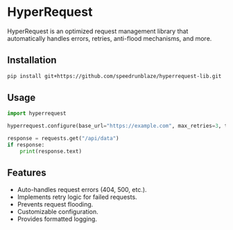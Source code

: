 # HyperRequest

HyperRequest is an optimized request management library that automatically handles errors, retries, anti-flood mechanisms, and more.

## Installation

```sh
pip install git+https://github.com/speedrunblaze/hyperrequest-lib.git
```

## Usage

```python
import hyperrequest

hyperrequest.configure(base_url="https://example.com", max_retries=3, timeout=5)

response = requests.get("/api/data")
if response:
    print(response.text)
```

## Features

- Auto-handles request errors (404, 500, etc.).
- Implements retry logic for failed requests.
- Prevents request flooding.
- Customizable configuration.
- Provides formatted logging.
